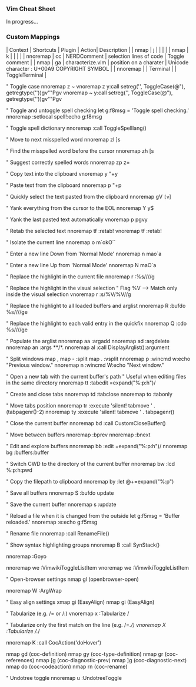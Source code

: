 ### Vim Cheat Sheet

In progress...

### Custom Mappings


| Context  | Shortcuts  | Plugin | Action| Description |
| nmap     | <Leader>j  |  |  | |
| nmap     | <Leader>k  |  |  | |
| nnoremap | <Leader>cc |  NERDComment | selection lines of code | Toggle comment |
| nmap     | ga         | characterize.vim | position on a charater | Unicode character : U+00A9 COPYRIGHT SYMBOL |
| nnoremap | <F7> | Terminal |  | ToggleTerminal |


" Toggle case
nnoremap <Leader>z ~
vnoremap <Leader>z y:call setreg('', ToggleCase(@"), getregtype(''))<CR>gv""Pgv
vnoremap ~ y:call setreg('', ToggleCase(@"), getregtype(''))<CR>gv""Pgv

" Toggle and untoggle spell checking
let g:f8msg = 'Toggle spell checking.'
nnoremap <silent> <F8> :setlocal spell!<CR>:echo g:f8msg<CR>

" Toggle spell dictionary
nnoremap <silent> <F9> :call <SID>ToggleSpelllang()<CR>

" Move to next misspelled word
nnoremap zl ]s

" Find the misspelled word before the cursor
nnoremap zh [s

" Suggest correctly spelled words
nnoremap zp z=

" Copy text into the clipboard
vnoremap <Leader>y "+y

" Paste text from the clipboard
nnoremap <Leader>p "+p

" Quickly select the text pasted from the clipboard
nnoremap gV `[v`]

" Yank everything from the cursor to the EOL
nnoremap Y y$

" Yank the last pasted text automatically
vnoremap p pgvy

" Retab the selected text
nnoremap <Leader>tf :retab!<CR>
vnoremap <Leader>tf :retab!<CR>

" Isolate the current line
nnoremap <Leader>o m`o<Esc>kO<Esc>``

" Enter a new line Down from 'Normal Mode'
nnoremap <Leader>n mao<Esc>`a

" Enter a new line Up from 'Normal Mode'
nnoremap <Leader>N maO<Esc>`a

" Replace the highlight in the current file
nnoremap <Leader>r :%s/<C-R>///g<Left><Left>

" Replace the highlight in the visual selection
" Flag \%V --> Match only inside the visual selection
vnoremap <Leader>r :s/\%V<C-R>/\%V//g<Left><Left>

" Replace the highlight to all loaded buffers and arglist
nnoremap <Leader>R :bufdo %s/<C-R>///ge<Left><Left><Left>

" Replace the highlight to each valid entry in the quickfix
nnoremap <Leader>Q :cdo %s/<C-R>///ge<Left><Left><Left>

" Populate the arglist
nnoremap <Leader>aa :argadd<space>
nnoremap <Leader>ad :argdelete<space>
nnoremap <Leader>an :args **/*.
nnoremap <Leader>al :call <SID>DisplayArglist()<CR>:argument<space>


" Split windows
map <Leader>, <C-w>
map <C-w>- :split<CR>
map <C-w>. :vsplit<CR>
nnoremap <silent> <C-w>p :wincmd w<CR>:echo "Previous window."<CR>
nnoremap <silent> <C-w>n :wincmd W<CR>:echo "Next window."<CR>


" Open a new tab with the current buffer's path
" Useful when editing files in the same directory
nnoremap <Leader>tt :tabedit <C-R>=expand("%:p:h")<CR>/

" Create and close tabs
nnoremap <Leader>td :tabclose<CR>
nnoremap <Leader>to :tabonly<CR>

" Move tabs position
nnoremap <Leader>tr :execute 'silent! tabmove ' . (tabpagenr()-2)<CR>
nnoremap <Leader>ty :execute 'silent! tabmove ' . tabpagenr()<CR>


" Close the current buffer
nnoremap <Leader>bd :call <SID>CustomCloseBuffer()<CR>

" Move between buffers
nnoremap <C-h> :bprev<CR>
nnoremap <C-l> :bnext<CR>

" Edit and explore buffers
nnoremap <Leader>bb :edit <C-R>=expand("%:p:h")<CR>/
nnoremap <Leader>bg :buffers<CR>:buffer<Space>

" Switch CWD to the directory of the current buffer
nnoremap <Leader>bw :lcd %:p:h<CR>:pwd<CR>

" Copy the filepath to clipboard
nnoremap <Leader>by :let @+=expand("%:p")<CR>

" Save all buffers
nnoremap <Leader>S :bufdo update<CR>

" Save the current buffer
nnoremap <Leader>s :update<CR>

" Reload a file when it is changed from the outside
let g:f5msg = 'Buffer reloaded.'
nnoremap <F5> :e<CR>:echo g:f5msg<CR>

" Rename file
nnoremap <F2> :call <SID>RenameFile()<CR>



" Show syntax highlighting groups
nnoremap <Leader>B :call <SID>SynStack()<CR>


nnoremap <F11> :Goyo<CR>


nnoremap <Leader>we :VimwikiToggleListItem<CR>
vnoremap <Leader>we :VimwikiToggleListItem<CR>

" Open-browser settings
nmap <Leader>gl <Plug>(openbrowser-open)


nnoremap <Leader>W :ArgWrap<CR>


" Easy align settings
xmap gi <Plug>(EasyAlign)
nmap gi <Plug>(EasyAlign)

" Tabularize (e.g. /= or /:)
vnoremap <Leader>x :Tabularize /

" Tabularize only the first match on the line (e.g. /=.*/)
vnoremap <Leader>X :Tabularize /.*/<Left><Left><Left>


nnoremap <silent> K :call CocAction('doHover')<CR>

nmap <silent>gd <Plug>(coc-definition)
nmap <silent>gy <Plug>(coc-type-definition)
nmap <silent>gr <Plug>(coc-references)
nmap <silent>[g <Plug>(coc-diagnostic-prev)
nmap <silent>]g <Plug>(coc-diagnostic-next)
nmap <leader>do <Plug>(coc-codeaction)
nmap <leader>rn <Plug>(coc-rename)


" Undotree toggle
nnoremap <Leader>u :UndotreeToggle<CR>
